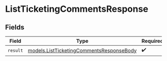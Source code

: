 # ListTicketingCommentsResponse


## Fields

| Field                                                                                      | Type                                                                                       | Required                                                                                   | Description                                                                                |
| ------------------------------------------------------------------------------------------ | ------------------------------------------------------------------------------------------ | ------------------------------------------------------------------------------------------ | ------------------------------------------------------------------------------------------ |
| `result`                                                                                   | [models.ListTicketingCommentsResponseBody](../models/listticketingcommentsresponsebody.md) | :heavy_check_mark:                                                                         | N/A                                                                                        |